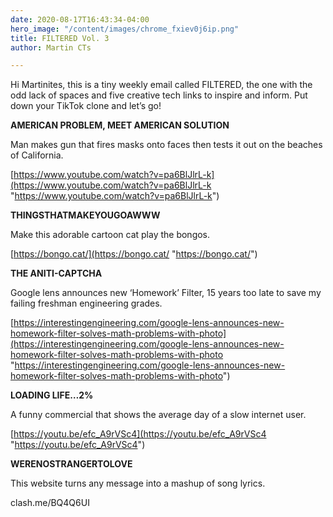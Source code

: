 ```yaml
---
date: 2020-08-17T16:43:34-04:00
hero_image: "/content/images/chrome_fxiev0j6ip.png"
title: FILTERED Vol. 3
author: Martin CTs

---
```

Hi Martinites, this is a tiny weekly email called FILTERED, the one with the odd lack of spaces and five creative tech links to inspire and inform. Put down your TikTok clone and let’s go!

**AMERICAN PROBLEM, MEET AMERICAN SOLUTION**

Man makes gun that fires masks onto faces then tests it out on the beaches of California.

[https://www.youtube.com/watch?v=pa6BlJlrL-k](https://www.youtube.com/watch?v=pa6BlJlrL-k "https://www.youtube.com/watch?v=pa6BlJlrL-k")

**THINGSTHATMAKEYOUGOAWWW**

Make this adorable cartoon cat play the bongos.

[https://bongo.cat/](https://bongo.cat/ "https://bongo.cat/")

**THE ANITI-CAPTCHA**

Google lens announces new ‘Homework’ Filter, 15 years too late to save my failing freshman engineering grades.

[https://interestingengineering.com/google-lens-announces-new-homework-filter-solves-math-problems-with-photo](https://interestingengineering.com/google-lens-announces-new-homework-filter-solves-math-problems-with-photo "https://interestingengineering.com/google-lens-announces-new-homework-filter-solves-math-problems-with-photo")

**LOADING LIFE…2%**

A funny commercial that shows the average day of a slow internet user.

[https://youtu.be/efc_A9rVSc4](https://youtu.be/efc_A9rVSc4 "https://youtu.be/efc_A9rVSc4")

 

**WERENOSTRANGERTOLOVE**

This website turns any message into a mashup of song lyrics.

clash.me/BQ4Q6UI